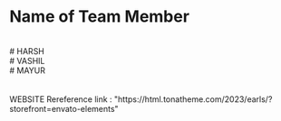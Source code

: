 # Name of Team Member 
<br>
# HARSH 
<br>
# VASHIL
<br>
# MAYUR
<br>
<br>
<br>
WEBSITE Rereference link :  "https://html.tonatheme.com/2023/earls/?storefront=envato-elements"
